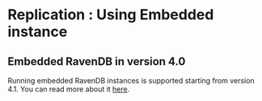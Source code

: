 ﻿# Replication : Using Embedded instance

## Embedded RavenDB in version 4.0
Running embedded RavenDB instances is supported starting from version 4.1. You can read more about it [here](../../../../../4.1/csharp/server/embedded).
